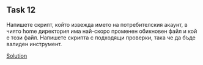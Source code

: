## Task 12

Напишете скрипт, който извежда името на потребителския акаунт, в чиято home директория има най-скоро променен обикновен файл
и кой е този файл. Напишете скрипта с подходящи проверки, така че да бъде валиден инструмент.

[Solution](https://github.com/Svetlin12/Linux-Shell-and-C-files/blob/master/FMITasks/Task12-Solution.sh)

